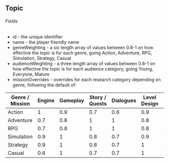 ## Topic
###### Fields
* id - the unique identifier
* name - the player friendly name
* genreWeighting - a six length array of values between 0.6-1 on how effective the topic is for each genre, going Action, Adventure, RPG, Simulation, Strategy, Casual
* audienceWeighting - a three length array of values between 0.6-1 on how effective the topic is for each audience category, going Young, Everyone, Mature
* missionOverrides - overrides for each research category depending on genre, following the default of: 

Genre / Mission | Engine | Gameplay | Story / Quests | Dialogues | Level Design | AI | World Design | Graphics | Sound
-----|-----|-----|-----|-----|-----|-----|-----|-----|-----
Action|1|0.9|0.7|0.6|0.9|1|0.8|1|0.9
Adventure|0.7|0.8|1|1|0.8|0.7|1|0.9|0.8
RPG|0.7|0.8|1|1|0.8|0.7|1|0.9|0.8
Simulation|0.9|1|0.8|0.7|0.9|1|0.8|1|0.9
Strategy|0.9|1|0.8|0.7|1|0.9|1|0.8|0.9
Casual|0.6|1|0.7|0.7|1|0.6|0.7|1|0.9